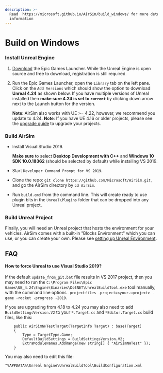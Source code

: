 ```yaml
---
description: >-
  Read  https://microsoft.github.io/AirSim/build_windows/ for more detailed
  information
---
```


# Build on Windows

### Install Unreal Engine

1. [Download](https://www.unrealengine.com/download) the Epic Games Launcher. While the Unreal Engine is open source and free to download, registration is still required.
2. Run the Epic Games Launcher, open the `Library` tab on the left pane. Click on the `Add Versions` which should show the option to download **Unreal 4.24** as shown below. If you have multiple versions of Unreal installed then **make sure 4.24 is set to `current`** by clicking down arrow next to the Launch button for the version.

   **Note**: AirSim also works with UE &gt;= 4.22, however, we recommend you update to 4.24. **Note**: If you have UE 4.16 or older projects, please see the [upgrade guide](https://github.com/ykkimhgu/gitbook_docs/tree/744cefa60529ba375f5fbccce60616d217c2429b/airsim/setup/unreal_upgrade.md) to upgrade your projects.

### Build AirSim

* Install Visual Studio 2019.

  **Make sure** to select **Desktop Development with C++** and **Windows 10 SDK 10.0.18362** \(should be selected by default\) while installing VS 2019.

* Start `Developer Command Prompt for VS 2019`.
* Clone the repo: `git clone https://github.com/Microsoft/AirSim.git`, and go the AirSim directory by `cd AirSim`.
* Run `build.cmd` from the command line. This will create ready to use plugin bits in the `Unreal\Plugins` folder that can be dropped into any Unreal project.

### Build Unreal Project

Finally, you will need an Unreal project that hosts the environment for your vehicles. AirSim comes with a built-in "Blocks Environment" which you can use, or you can create your own. Please see [setting up Unreal Environment](https://github.com/ykkimhgu/gitbook_docs/tree/744cefa60529ba375f5fbccce60616d217c2429b/airsim/setup/unreal_proj.md).

## FAQ

#### How to force Unreal to use Visual Studio 2019?

If the default `update_from_git.bat` file results in VS 2017 project, then you may need to run the `C:\Program Files\Epic Games\UE_4.24\Engine\Binaries\DotNET\UnrealBuildTool.exe` tool manually, with the command line options `-projectfiles -project=<your.uproject> -game -rocket -progress -2019`.

If you are upgrading from 4.18 to 4.24 you may also need to add `BuildSettingsVersion.V2` to your `*.Target.cs` and `*Editor.Target.cs` build files, like this:

```text
    public AirSimNHTestTarget(TargetInfo Target) : base(Target)
    {
        Type = TargetType.Game;
        DefaultBuildSettings = BuildSettingsVersion.V2;
        ExtraModuleNames.AddRange(new string[] { "AirSimNHTest" });
    }
```

You may also need to edit this file:

```text
"%APPDATA%\Unreal Engine\UnrealBuildTool\BuildConfiguration.xml
```

